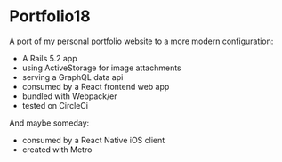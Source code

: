 # Portfolio18

A port of my personal portfolio website to a more modern configuration:

- A Rails 5.2 app
- using ActiveStorage for image attachments
- serving a GraphQL data api
- consumed by a React frontend web app
- bundled with Webpack/er
- tested on CircleCi

And maybe someday:

- consumed by a React Native iOS client
- created with Metro